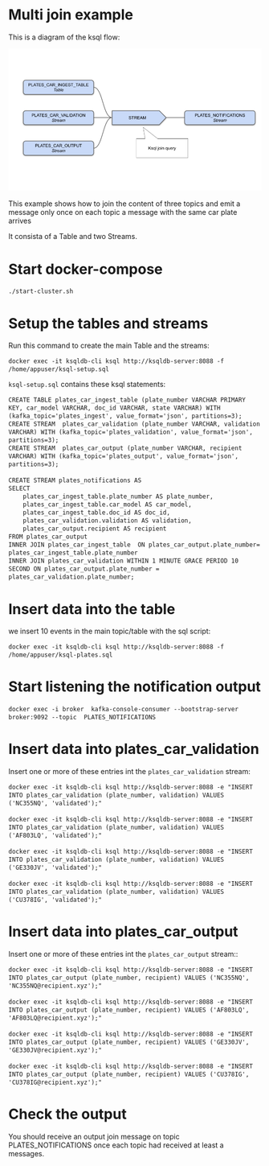 # Multi join example


This is a diagram of the ksql flow:

![Join diagram](ksql-stream.png "Title")

This example shows how to join the content of three topics and emit a message only once on each topic a message with the same car plate arrives

It consista of a Table and two Streams.

# Start docker-compose

    ./start-cluster.sh

# Setup the tables and streams

Run this command to create the main Table and the streams:

    docker exec -it ksqldb-cli ksql http://ksqldb-server:8088 -f /home/appuser/ksql-setup.sql

```ksql-setup.sql``` contains these ksql statements:

    CREATE TABLE plates_car_ingest_table (plate_number VARCHAR PRIMARY KEY, car_model VARCHAR, doc_id VARCHAR, state VARCHAR) WITH (kafka_topic='plates_ingest', value_format='json', partitions=3);
    CREATE STREAM  plates_car_validation (plate_number VARCHAR, validation VARCHAR) WITH (kafka_topic='plates_validation', value_format='json', partitions=3);
    CREATE STREAM  plates_car_output (plate_number VARCHAR, recipient VARCHAR) WITH (kafka_topic='plates_output', value_format='json', partitions=3);

    CREATE STREAM plates_notifications AS
    SELECT 
        plates_car_ingest_table.plate_number AS plate_number, 
        plates_car_ingest_table.car_model AS car_model, 
        plates_car_ingest_table.doc_id AS doc_id, 
        plates_car_validation.validation AS validation,
        plates_car_output.recipient AS recipient    
    FROM plates_car_output
    INNER JOIN plates_car_ingest_table  ON plates_car_output.plate_number= plates_car_ingest_table.plate_number
    INNER JOIN plates_car_validation WITHIN 1 MINUTE GRACE PERIOD 10 SECOND ON plates_car_output.plate_number = plates_car_validation.plate_number;


# Insert data into the table

we insert 10 events in the main topic/table with the sql script:

    docker exec -it ksqldb-cli ksql http://ksqldb-server:8088 -f /home/appuser/ksql-plates.sql

# Start listening the notification output

    docker exec -i broker  kafka-console-consumer --bootstrap-server  broker:9092 --topic  PLATES_NOTIFICATIONS

# Insert data into plates_car_validation

Insert one or more of these entries int the ```plates_car_validation``` stream:

    docker exec -it ksqldb-cli ksql http://ksqldb-server:8088 -e "INSERT INTO plates_car_validation (plate_number, validation) VALUES ('NC355NQ', 'validated');"

    docker exec -it ksqldb-cli ksql http://ksqldb-server:8088 -e "INSERT INTO plates_car_validation (plate_number, validation) VALUES ('AF803LQ', 'validated');"

    docker exec -it ksqldb-cli ksql http://ksqldb-server:8088 -e "INSERT INTO plates_car_validation (plate_number, validation) VALUES ('GE330JV', 'validated');"

    docker exec -it ksqldb-cli ksql http://ksqldb-server:8088 -e "INSERT INTO plates_car_validation (plate_number, validation) VALUES ('CU378IG', 'validated');"


# Insert data into plates_car_output

Insert one or more of these entries int the ```plates_car_output``` stream::

    docker exec -it ksqldb-cli ksql http://ksqldb-server:8088 -e "INSERT INTO plates_car_output (plate_number, recipient) VALUES ('NC355NQ', 'NC355NQ@recipient.xyz');"

    docker exec -it ksqldb-cli ksql http://ksqldb-server:8088 -e "INSERT INTO plates_car_output (plate_number, recipient) VALUES ('AF803LQ', 'AF803LQ@recipient.xyz');"

    docker exec -it ksqldb-cli ksql http://ksqldb-server:8088 -e "INSERT INTO plates_car_output (plate_number, recipient) VALUES ('GE330JV', 'GE330JV@recipient.xyz');"

    docker exec -it ksqldb-cli ksql http://ksqldb-server:8088 -e "INSERT INTO plates_car_output (plate_number, recipient) VALUES ('CU378IG', 'CU378IG@recipient.xyz');"


# Check the output

You should receive an output join message on topic PLATES_NOTIFICATIONS once each topic had received at least a messages.